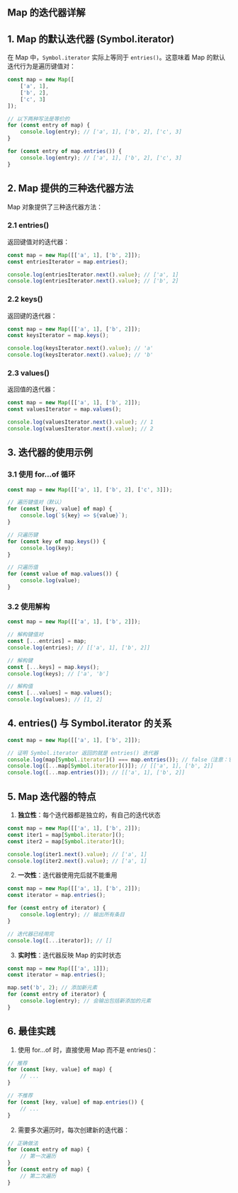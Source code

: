 ## Map 的迭代器详解

## 1. Map 的默认迭代器 (Symbol.iterator)

在 Map 中，`Symbol.iterator` 实际上等同于 `entries()`。这意味着 Map 的默认迭代行为是遍历键值对：

```typescript
const map = new Map([
    ['a', 1],
    ['b', 2],
    ['c', 3]
]);

// 以下两种写法是等价的
for (const entry of map) {
    console.log(entry); // ['a', 1], ['b', 2], ['c', 3]
}

for (const entry of map.entries()) {
    console.log(entry); // ['a', 1], ['b', 2], ['c', 3]
}
```

## 2. Map 提供的三种迭代器方法

Map 对象提供了三种迭代器方法：

### 2.1 entries()

返回键值对的迭代器：

```typescript
const map = new Map([['a', 1], ['b', 2]]);
const entriesIterator = map.entries();

console.log(entriesIterator.next().value); // ['a', 1]
console.log(entriesIterator.next().value); // ['b', 2]
```

### 2.2 keys()

返回键的迭代器：

```typescript
const map = new Map([['a', 1], ['b', 2]]);
const keysIterator = map.keys();

console.log(keysIterator.next().value); // 'a'
console.log(keysIterator.next().value); // 'b'
```

### 2.3 values()

返回值的迭代器：

```typescript
const map = new Map([['a', 1], ['b', 2]]);
const valuesIterator = map.values();

console.log(valuesIterator.next().value); // 1
console.log(valuesIterator.next().value); // 2
```

## 3. 迭代器的使用示例

### 3.1 使用 for...of 循环

```typescript
const map = new Map([['a', 1], ['b', 2], ['c', 3]]);

// 遍历键值对（默认）
for (const [key, value] of map) {
    console.log(`${key} => ${value}`);
}

// 只遍历键
for (const key of map.keys()) {
    console.log(key);
}

// 只遍历值
for (const value of map.values()) {
    console.log(value);
}
```

### 3.2 使用解构

```typescript
const map = new Map([['a', 1], ['b', 2]]);

// 解构键值对
const [...entries] = map;
console.log(entries); // [['a', 1], ['b', 2]]

// 解构键
const [...keys] = map.keys();
console.log(keys); // ['a', 'b']

// 解构值
const [...values] = map.values();
console.log(values); // [1, 2]
```

## 4. entries() 与 Symbol.iterator 的关系

```typescript
const map = new Map([['a', 1], ['b', 2]]);

// 证明 Symbol.iterator 返回的就是 entries() 迭代器
console.log(map[Symbol.iterator]() === map.entries()); // false（注意：它们是不同的迭代器实例）
console.log([...map[Symbol.iterator]()]); // [['a', 1], ['b', 2]]
console.log([...map.entries()]); // [['a', 1], ['b', 2]]
```

## 5. Map 迭代器的特点

1. **独立性**：每个迭代器都是独立的，有自己的迭代状态

```typescript
const map = new Map([['a', 1], ['b', 2]]);
const iter1 = map[Symbol.iterator]();
const iter2 = map[Symbol.iterator]();

console.log(iter1.next().value); // ['a', 1]
console.log(iter2.next().value); // ['a', 1]
```

2. **一次性**：迭代器使用完后就不能重用

```typescript
const map = new Map([['a', 1], ['b', 2]]);
const iterator = map.entries();

for (const entry of iterator) {
    console.log(entry); // 输出所有条目
}

// 迭代器已经用完
console.log([...iterator]); // []
```

3. **实时性**：迭代器反映 Map 的实时状态

```typescript
const map = new Map([['a', 1]]);
const iterator = map.entries();

map.set('b', 2); // 添加新元素
for (const entry of iterator) {
    console.log(entry); // 会输出包括新添加的元素
}
```

## 6. 最佳实践

1. 使用 for...of 时，直接使用 Map 而不是 entries()：

```typescript
// 推荐
for (const [key, value] of map) {
    // ...
}

// 不推荐
for (const [key, value] of map.entries()) {
    // ...
}
```

2. 需要多次遍历时，每次创建新的迭代器：

```typescript
// 正确做法
for (const entry of map) {
    // 第一次遍历
}
for (const entry of map) {
    // 第二次遍历
}
```
